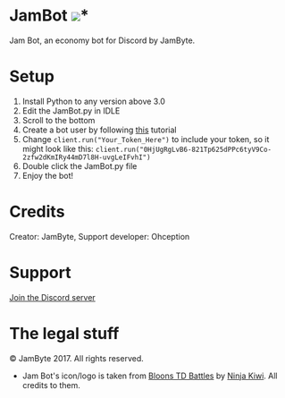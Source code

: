 # JamBot <img src="https://cdn.discordapp.com/attachments/337140831679152128/389112764620079106/JamBot.ico">*
Jam Bot, an economy bot for Discord by JamByte.

# Setup

1. Install Python to any version above 3.0
2. Edit the JamBot.py in IDLE
3. Scroll to the bottom
4. Create a bot user by following <a href="https://github.com/reactiflux/discord-irc/wiki/Creating-a-discord-bot-&-getting-a-token">this</a> tutorial
5. Change `client.run("Your_Token_Here")` to include your token, so it might look like this: `client.run("0HjUgRgLvB6-821Tp625dPPc6tyV9Co-2zfw2dKmIRy44mD7l8H-uvgLeIFvhI")`
6. Double click the JamBot.py file
7. Enjoy the bot!

# Credits

Creator: JamByte,
Support developer: Ohception

# Support

<a href="https://discord.gg/Kv5rajf">Join the Discord server</a>

# The legal stuff

© JamByte 2017. All rights reserved.
* Jam Bot's icon/logo is taken from <a href="http://store.steampowered.com/app/444640/Bloons_TD_Battles/">Bloons TD Battles</a> by <a href="https://twitter.com/ninjakiwigames">Ninja Kiwi</a>. All credits to them.
